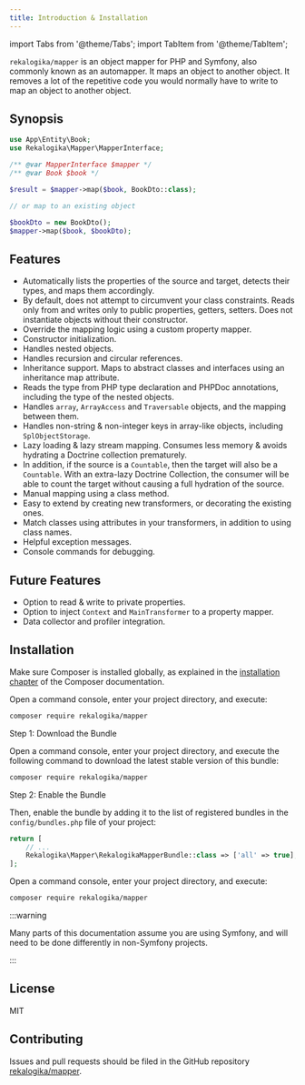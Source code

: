 ```yaml
---
title: Introduction & Installation
---
```


import Tabs from '@theme/Tabs';
import TabItem from '@theme/TabItem';

`rekalogika/mapper` is an object mapper for PHP and Symfony, also commonly known
as an automapper. It maps an object to another object. It removes a lot of the
repetitive code you would normally have to write to map an object to another
object.

## Synopsis

```php
use App\Entity\Book;
use Rekalogika\Mapper\MapperInterface;

/** @var MapperInterface $mapper */
/** @var Book $book */

$result = $mapper->map($book, BookDto::class);

// or map to an existing object

$bookDto = new BookDto();
$mapper->map($book, $bookDto);
```

## Features

* Automatically lists the properties of the source and target, detects their
  types, and maps them accordingly.
* By default, does not attempt to circumvent your class constraints. Reads only
  from and writes only to public properties, getters, setters. Does not
  instantiate objects without their constructor.
* Override the mapping logic using a custom property mapper.
* Constructor initialization.
* Handles nested objects.
* Handles recursion and circular references.
* Inheritance support. Maps to abstract classes and interfaces using an
  inheritance map attribute.
* Reads the type from PHP type declaration and PHPDoc annotations, including
  the type of the nested objects.
* Handles `array`, `ArrayAccess` and `Traversable` objects, and the mapping
  between them.
* Handles non-string & non-integer keys in array-like objects, including
  `SplObjectStorage`.
* Lazy loading & lazy stream mapping. Consumes less memory & avoids hydrating a
  Doctrine collection prematurely.
* In addition, if the source is a `Countable`, then the target will also be a
  `Countable`. With an extra-lazy Doctrine Collection, the consumer will be able
  to count the target without causing a full hydration of the source.
* Manual mapping using a class method.
* Easy to extend by creating new transformers, or decorating the existing ones.
* Match classes using attributes in your transformers, in addition to using
  class names.
* Helpful exception messages.
* Console commands for debugging.

## Future Features

* Option to read & write to private properties.
* Option to inject `Context` and `MainTransformer` to a property mapper.
* Data collector and profiler integration.

## Installation

Make sure Composer is installed globally, as explained in the
[installation chapter](https://getcomposer.org/doc/00-intro.md)
of the Composer documentation.

<Tabs>
<TabItem value="flex" label="With Symfony Flex">

Open a command console, enter your project directory, and execute:

```bash
composer require rekalogika/mapper
```
</TabItem>

<TabItem value="noflex" label="Without Symfony Flex">

Step 1: Download the Bundle

Open a command console, enter your project directory, and execute the
following command to download the latest stable version of this bundle:

```bash
composer require rekalogika/mapper
```

Step 2: Enable the Bundle

Then, enable the bundle by adding it to the list of registered bundles
in the `config/bundles.php` file of your project:

```php title=config/bundles.php
return [
    // ...
    Rekalogika\Mapper\RekalogikaMapperBundle::class => ['all' => true],
];
```
</TabItem>

<TabItem value="nonsymfony" label="Non-Symfony Projects">

Open a command console, enter your project directory, and execute:

```bash
composer require rekalogika/mapper
```

:::warning

Many parts of this documentation assume you are using Symfony, and will need
to be done differently in non-Symfony projects.

:::

</TabItem>
</Tabs>

## License

MIT

## Contributing

Issues and pull requests should be filed in the GitHub repository
[rekalogika/mapper](https://github.com/rekalogika/mapper).